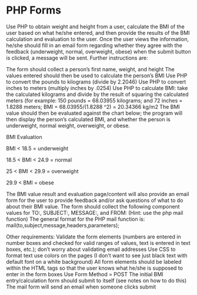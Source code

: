 <h1>PHP Forms</h1>

 

Use PHP to obtain weight and height from a user, calculate the BMI of the user based on what he/she entered, and then provide the results of the BMI calculation and evaluation to the user. Once the user views the information, he/she should fill in an email form regarding whether they agree with the feedback (underweight, normal, overweight, obese) when the submit button is clicked, a message will be sent.  Further instructions are:


The form should collect a person’s first name, weight, and height
The values entered should then be used to calculate the person’s BMI
Use PHP to convert the pounds to kilograms (divide by 2.2046)
Use PHP to convert inches to meters (multiply inches by .0254)
Use PHP to calculate BMI: take the calculated kilograms and divide by the result of squaring the calculated meters (for example: 150 pounds = 68.03955 kilograms; and 72 inches = 1.8288 meters; BMI = 68.03955/(1.8288 ^2) = 20.34366 kg/m2
The BMI value should then be evaluated against the chart below; the program will then display the person’s calculated BMI, and whether the person is underweight, normal weight, overweight, or obese.
 

BMI Evaluation

BMI < 18.5 = underweight

18.5 < BMI < 24.9 = normal

25 < BMI < 29.9 = overweight

29.9 < BMI = obese

 

The BMI value result and evaluation page/content will also provide an email form for the user to provide feedback and/or ask questions of what to do about their BMI value.  The form should collect the following component values for TO:, SUBJECT:, MESSAGE:, and FROM: (Hint: use the php mail function)
The general format for the PHP mail function is: mail(to,subject,message,headers,parameters);
 

Other requirements:
Validate the form elements (numbers are entered in number boxes and checked for valid ranges of values, text is entered in text boxes, etc.); don’t worry about validating email addresses
Use CSS to format text use colors on the pages (I don’t want to see just black text with default font on a white background)
All form elements should be labeled within the HTML tags so that the user knows what he/she is supposed to enter in the form boxes
Use Form Method = POST
The initial BMI entry/calculation form should submit to itself (see notes on how to do this)
The mail form will send an email when someone clicks submit
